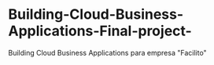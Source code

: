 # Building-Cloud-Business-Applications-Final-project-
Building Cloud Business Applications para empresa "Facilito"
